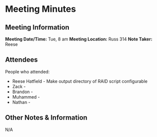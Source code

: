 # Meeting Minutes
## Meeting Information
**Meeting Date/Time:** Tue, 8 am
**Meeting Location:** Russ 314
**Note Taker:** Reese

## Attendees
People who attended:
- Reese Hatfield - Make output directory of RAID script configurable
- Zack - 
- Brandon -
- Muhammed - 
- Nathan - 

## Other Notes & Information
N/A

